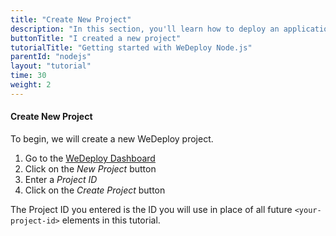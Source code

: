 ```yaml
---
title: "Create New Project"
description: "In this section, you'll learn how to deploy an application using WeDeploy Node.js."
buttonTitle: "I created a new project"
tutorialTitle: "Getting started with WeDeploy Node.js"
parentId: "nodejs"
layout: "tutorial"
time: 30
weight: 2
---
```


#### Create New Project

To begin, we will create a new WeDeploy project.

1. Go to the <a href="http://dashboard.wedeploy.com" target="_blank">WeDeploy Dashboard</a>
2. Click on the _New Project_ button
3. Enter a _Project ID_
4. Click on the _Create Project_ button

The Project ID you entered is the ID you will use in place of all future `<your-project-id>` elements in this tutorial.
